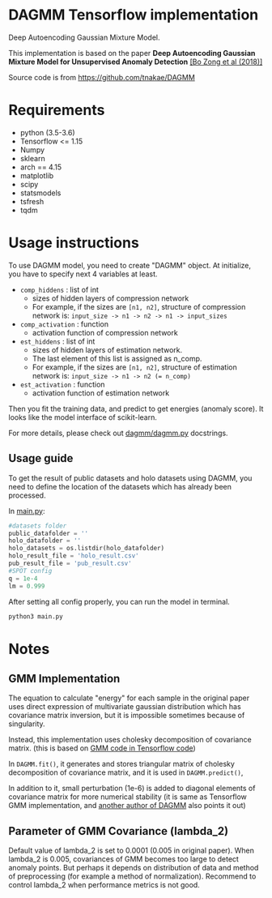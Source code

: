 # DAGMM Tensorflow implementation
Deep Autoencoding Gaussian Mixture Model.

This implementation is based on the paper
**Deep Autoencoding Gaussian Mixture Model for Unsupervised Anomaly Detection**
[[Bo Zong et al (2018)]](https://openreview.net/pdf?id=BJJLHbb0-)

Source code is from https://github.com/tnakae/DAGMM

# Requirements
- python (3.5-3.6)
- Tensorflow <= 1.15
- Numpy
- sklearn
- arch == 4.15
- matplotlib
- scipy
- statsmodels
- tsfresh
- tqdm

# Usage instructions
To use DAGMM model, you need to create "DAGMM" object.
At initialize, you have to specify next 4 variables at least.

- ``comp_hiddens`` : list of int
  - sizes of hidden layers of compression network
  - For example, if the sizes are ``[n1, n2]``,
  structure of compression network is:
  ``input_size -> n1 -> n2 -> n1 -> input_sizes``
- ``comp_activation`` : function
  - activation function of compression network
- ``est_hiddens`` : list of int
  - sizes of hidden layers of estimation network.
  - The last element of this list is assigned as n_comp.
  - For example, if the sizes are ``[n1, n2]``,
    structure of estimation network is:
    ``input_size -> n1 -> n2 (= n_comp)``
- ``est_activation`` : function
  - activation function of estimation network

Then you fit the training data, and predict to get energies
(anomaly score). It looks like the model interface of scikit-learn.

For more details, please check out [dagmm/dagmm.py](dagmm/dagmm.py) docstrings.

## Usage guide
To get the result of public datasets and holo datasets using DAGMM, you need to define the location of the datasets which has already been processed.

In [main.py](main.py):

```python
#datasets folder
public_datafolder = ''
holo_datafolder = ''
holo_datasets = os.listdir(holo_datafolder)
holo_result_file = 'holo_result.csv'
pub_result_file = 'pub_result.csv'
#SPOT config
q = 1e-4
lm = 0.999
```
After setting all config properly, you can run the model in terminal.
```bash
python3 main.py
```

# Notes
## GMM Implementation
The equation to calculate "energy" for each sample in the original paper
uses direct expression of multivariate gaussian distribution which
has covariance matrix inversion, but it is impossible sometimes
because of singularity.

Instead, this implementation uses cholesky decomposition of covariance matrix.
(this is based on [GMM code in Tensorflow code](https://github.com/tensorflow/tensorflow/blob/master/tensorflow/contrib/factorization/python/ops/gmm_ops.py))

In ``DAGMM.fit()``, it generates and stores triangular matrix of cholesky decomposition
of covariance matrix, and it is used in ``DAGMM.predict()``,

In addition to it, small perturbation (1e-6) is added to diagonal
elements of covariance matrix for more numerical stability
(it is same as Tensorflow GMM implementation,
and [another author of DAGMM](https://github.com/danieltan07/dagmm) also points it out)

## Parameter of GMM Covariance (lambda_2)
Default value of lambda_2 is set to 0.0001 (0.005 in original paper).
When lambda_2 is 0.005, covariances of GMM becomes too large to detect
anomaly points. But perhaps it depends on distribution of data and method of preprocessing
(for example a method of normalization). Recommend to control lambda_2
when performance metrics is not good.
